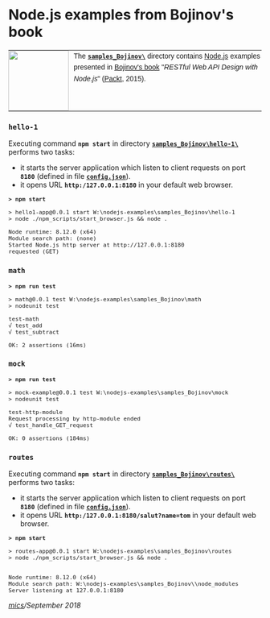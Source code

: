 # Node.js examples from Bojinov's book

<table style="font-family:Helvetica,Arial;font-size:14px;line-height:1.6;">
  <tr>
  <td style="border:0;padding:0 10px 0 0;min-width:120px;"><a href="http://nodejs.org/"><img src="https://nodejs.org/static/images/logos/nodejs-new-pantone-black.png" width="120"/></a></td>
  <td style="border:0;padding:0;vertical-align:text-top;">The <a href="."><strong><code>samples_Bojinov\</code></strong></a> directory contains <a href="http://nodejs.org/" alt="Node.js">Node.js</a> examples presented in <a href="https://www.amazon.com/RESTful-Web-API-Design-Node-JS/dp/1786469138">Bojinov's book</a> "<i>RESTful Web API Design with Node.js</i>" (<a href="https://www.packtpub.com/">Packt</a>, 2015).</td>
  </tr>
</table>

### `hello-1`

Executing command **`npm start`** in directory [**`samples_Bojinov\hello-1\`**](./hello-1/) performs two tasks:

- it starts the server application which listen to client requests on port **`8180`** (defined in file [**`config.json`**](./hello-1/config.json)).
- it opens URL **`http:/127.0.0.1:8180`** in your default web browser.

<pre style="font-size:80%;">
<b>&gt; npm start</b>

&gt; hello1-app@0.0.1 start W:\nodejs-examples\samples_Bojinov\hello-1
&gt; node ./npm_scripts/start_browser.js && node .</b>

Node runtime: 8.12.0 (x64)
Module search path: (none)
Started Node.js http server at http://127.0.0.1:8180
requested (GET)
</pre>


### `math`

<pre style="font-size:80%;">
<b>&gt; npm run test</b>

&gt; math@0.0.1 test W:\nodejs-examples\samples_Bojinov\math
&gt; nodeunit test

test-math
√ test_add
√ test_subtract

OK: 2 assertions (16ms)
</pre>


### `mock`

<pre style="font-size:80%;">
<b>&gt; npm run test</b>

> mock-example@0.0.1 test W:\nodejs-examples\samples_Bojinov\mock
> nodeunit test

test-http-module
Request processing by http-module ended
√ test_handle_GET_request

OK: 0 assertions (184ms)
</pre>


### `routes`

Executing command **`npm start`** in directory [**`samples_Bojinov\routes\`**](./routes/) performs two tasks:

- it starts the server application which listen to client requests on port **`8180`** (defined in file [**`config.json`**](./routes/config.json)).
- it opens URL **`http:/127.0.0.1:8180/salut?name=tom`** in your default web browser.

<pre style="font-size:80%;">
<b>&gt; npm start</b>

&gt; routes-app@0.0.1 start W:\nodejs-examples\samples_Bojinov\routes
&gt; node ./npm_scripts/start_browser.js && node .</b>


Node runtime: 8.12.0 (x64)
Module search path: W:\nodejs-examples\samples_Bojinov\\node_modules
Server listening at 127.0.0.1:8180
</pre>


*[mics](http://lampwww.epfl.ch/~michelou/)/September 2018*

